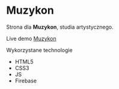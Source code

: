 # Muzykon

Strona dla **Muzykon**, studia artystycznego.

Live demo [Muzykon](https://krichert.github.io/muzykon)

Wykorzystane technologie

* HTML5
* CSS3
* JS
* Firebase

